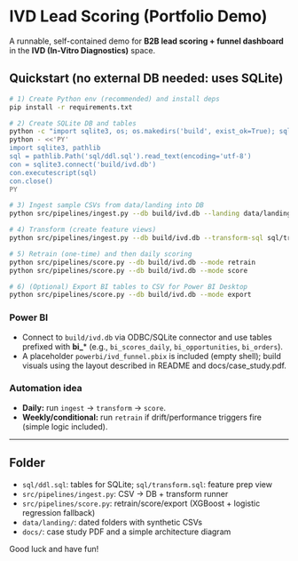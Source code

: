 # IVD Lead Scoring (Portfolio Demo)

A runnable, self-contained demo for **B2B lead scoring + funnel dashboard** in the **IVD (In-Vitro Diagnostics)** space.

## Quickstart (no external DB needed: uses SQLite)
```bash
# 1) Create Python env (recommended) and install deps
pip install -r requirements.txt

# 2) Create SQLite DB and tables
python -c "import sqlite3, os; os.makedirs('build', exist_ok=True); sqlite3.connect('build/ivd.db').close()"
python - <<'PY'
import sqlite3, pathlib
sql = pathlib.Path('sql/ddl.sql').read_text(encoding='utf-8')
con = sqlite3.connect('build/ivd.db')
con.executescript(sql)
con.close()
PY

# 3) Ingest sample CSVs from data/landing into DB
python src/pipelines/ingest.py --db build/ivd.db --landing data/landing

# 4) Transform (create feature views)
python src/pipelines/ingest.py --db build/ivd.db --transform-sql sql/transform.sql

# 5) Retrain (one-time) and then daily scoring
python src/pipelines/score.py --db build/ivd.db --mode retrain
python src/pipelines/score.py --db build/ivd.db --mode score

# 6) (Optional) Export BI tables to CSV for Power BI Desktop
python src/pipelines/score.py --db build/ivd.db --mode export
```

### Power BI
- Connect to `build/ivd.db` via ODBC/SQLite connector and use tables prefixed with **bi_*** (e.g., `bi_scores_daily`, `bi_opportunities`, `bi_orders`).
- A placeholder `powerbi/ivd_funnel.pbix` is included (empty shell); build visuals using the layout described in README and docs/case_study.pdf.

### Automation idea
- **Daily:** run `ingest` → `transform` → `score`.
- **Weekly/conditional:** run `retrain` if drift/performance triggers fire (simple logic included).

---

## Folder
- `sql/ddl.sql`: tables for SQLite; `sql/transform.sql`: feature prep view
- `src/pipelines/ingest.py`: CSV → DB + transform runner
- `src/pipelines/score.py`: retrain/score/export (XGBoost + logistic regression fallback)
- `data/landing/`: dated folders with synthetic CSVs
- `docs/`: case study PDF and a simple architecture diagram

Good luck and have fun!
